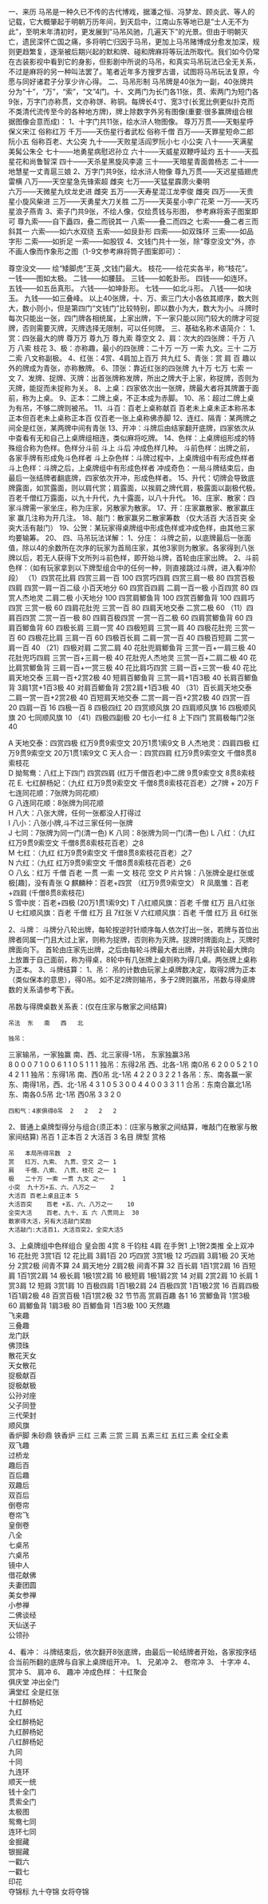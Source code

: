 一、来历
马吊是一种久已不传的古代博戏，据潘之恒、冯梦龙、顾炎武、等人的记载，它大概肇起于明朝万历年间，到天启中，江南山东等地已是”士人无不为此”，至明末年清初时，更发展到”马吊风驰，几遍天下”的光景。但由于明朝灭亡，遗民深怀亡国之痛，多将明亡归因于马吊，更加上马吊赌博成分愈发加深，规则更趋繁复，逐渐被后期兴起的默和牌、碰和牌麻将等玩法所取代。我们如今仍常在古装影视中看到它的身影，但影剧中所说的马吊，和真实马吊玩法已全无关系，不过是麻将的另一种叫法罢了。笔者近年多方搜罗古谱，试图将马吊玩法复原，今愿与同好诸君子分享少许心得。
二、马吊形制
马吊牌是40张为一副，40张牌共分为“十”，“万”，“索”，“文”4门。十、文两门为长门各11张，贯、索两门为短门各9张，万字门亦称贯，文亦称饼、称铜。每牌长4寸、宽3寸(长宽比例更似扑克而不类清代流传至今的各种地方牌)，牌上除数字外另有图像(重要:很多赢牌组合根据图像会意而成)：
1、十字门共11张，绘水浒人物图像。
尊万万贯——天魁星呼保义宋江        俗称红万
千万——天伤星行者武松			俗称千僧
百万——天罪星短命二郎阮小五		俗称百老、大公突
九十——天败星活阎罗阮小七          小公突
八十——天满星美髯公朱仝
七十——地勇星病慰迟孙立
六十——天威星双鞭呼延灼
五十——天孤星花和尚鲁智深
四十——天杀星黑旋风李逵
三十——天暗星青面兽杨志
二十——地慧星一丈青扈三娘
2、万字门共9张，绘水浒人物像
尊九万贯——天迟星插翅虎雷横
八万——天空星急先锋索超            雌突
七万——天猛星霹雳火秦明			
六万——天微星九纹龙史进			雌突
五万——天寿星混江龙李俊			雌突
四万——天贵星小旋风柴进
三万——天勇星大刀关胜
二万——天英星小李广花荣
一万——天巧星浪子燕青
3、索子门共9张，不绘人像，仅绘贯钱与形图， 参考麻将索子图案即可
尊九索——自下矗四，叠二而锐其一
八索——叠二而四之
七索——叠二者三而斜其一
六索——如六水双绕
五索——如艮卦形
四索——如双珠环
三索——如品字形
二索——如折足
一索——如股钗
4、文钱门共十一张，除“尊空没文”外，亦不画人像而作象形之图（1-9文参考麻将筒子图案即可）：

尊空没文—— 绘“矮脚虎”王英 ,文钱门最大。
枝花——绘花实各半，称“枝花”。
一钱——图如太极。
二钱——如腰鼓。
三钱——如乾卦形。
四钱——如连环。
五钱——如五岳真形。
六钱——如坤卦形。
七钱——如北斗形。
八钱——如块玉。
九钱——如三叠峰。
以上40张牌，十、万、索三门大小各依其顺序，数大则大，数小则小，但是第四门“文钱门”比较特别，即以数小为大，数大为小。斗牌时每次只能出一张，四门牌各相统属，上家出牌，下一家只能以同门较大的牌才可捉牌，否则需要灭牌，灭牌选择无限制，可以任何牌。
三、基础名称术语简介：
1、赏：四张最大的牌 尊万万 尊九万 尊九索 尊空文
2、肩：次大的四张牌：千万 八万 八索 枝花
3、极：亦称趣，最小的四张牌：二十万 一万 一索  九文。三十 二万 二索 八文称副极。
4、红张：4赏、4肩加上百万 共九红
5、青张：赏 肩 百 趣以外的牌成为青张，亦称散牌。 
6、顶张：靠近红张的四张牌 九十万  七万 七索 一文
7、发牌、捉牌、灭牌：出首张牌称发牌，所出之牌大于上家，称捉牌，否则为灭牌，能捉而未捉称为关。
8、上桌：四家依次出一张牌，牌最大者将其牌置于面前，称为上桌。
9、正本：二牌上桌，不正本成为赤脚。
10、吊：超过二牌上桌为有吊，不够二牌则被吊。
11、斗百：百老上桌称献百 百老未上桌未正本称吊本  正本但百老未上桌称正本百   仅百老一张上桌称佛赤脚
12、连红、隔青：某两牌之间全是红张，某两牌中间有青张
13、开冲：斗牌后由结家翻开底牌，四家依次从中查看有无和自己上桌牌组相连，类似麻将吃牌。
14、色样：上桌牌组形成的特殊组合称为色样。色样分斗前 斗上 斗后 冲成色样几种。
斗前色样：出牌之前，各家手牌有形成免斗色样者
斗上杂色样：斗牌过程中，上桌牌组中有形成色样者
斗上色样：斗牌之后，上桌牌组中有形成色样者
冲成奇色：一局斗牌结束后，由最后一张结牌者翻底牌，四家依次开冲，形成色样者。
15、升代：切牌会导致底牌露面，如赏露面，则以肩代赏；肩露面，以挨肩之牌代肩，极露面以副极代极。百老千僧红万露面，以九十升代，九十露面，以八十升代。
16、庄家、散家：四家斗牌需一家坐庄，称为庄家，另散家为散家。
17、开：庄家赢散家、散家赢庄家  赢几注称为开几注。
18、敲门：散家赢另二散家筹数  （仅大活百 大活百突 全突大活有敲门）
19、公贺：某玩家得桌牌组中形成色样或冲成色样，由其他三家均要输筹。
20、
四、马吊玩法详解：
1、分庄：
斗牌之前，以底牌最后一张面值，除以4的余数所在次序的玩家为首局庄家，其他3家则为散家。各家得到八张牌以后，若无人获得下文所列斗前色样，即开始斗牌，首轮由庄家出牌。
2、斗前色样：（如有玩家拿到以下牌型组合中的任何一种，则直接跳过斗牌，进入看冲阶段）
（1）四赏花比肩 四赏三肩一百		100
四赏巧四肩 四赏三肩一极		80
四赏百极四肩 四赏一肩一百二级	小百天地分	60
四赏百四肩  二肩一百一极		小百四赏		80
四赏人杰地灵  二肩二极  		小天地分		100
四赏肩鲫鱼背				100
四赏百鲫鱼背				100
四肩巧四赏	三赏一极		60
四肩花肚兜    三赏一百		80
四肩天地交泰  二赏二极		60
（11）四肩百四赏   二赏一百一极	80
四肩百极四赏  一赏一百二极	60
四肩赏鲫鱼背   			60
四肩百鲫鱼背				60
四极长肩      三肩一赏		40
四极短肩 		三赏一肩		40
四极花肚兜	三赏一百		60
四极花比肩 	三肩一百		60
四极百长肩	二肩一赏一百		40
四极百短肩	二赏一肩一百		40
（21）四极对肩		二赏二肩			40
花肚兜肩鲫鱼背	三赏一百+一肩三极		40
花肚兜巧四肩		三赏一百+三肩一极		40
花肚兜人杰地灵	三赏一百+二肩二极		40
花比肩赏鲫鱼背	三肩一百+一赏三极		40
花比肩巧四赏		三肩一百+三赏一极		40
花比肩天地交泰	三肩一百+2赏2极		40
短肩百鲫鱼背		三赏一肩+1百3极		40
长肩百鲫鱼背		3肩1赏+1百3极		40
对肩百鲫鱼背		2赏2肩+1百3极		40
（31）百长肩天地交泰	二肩一赏一百+2赏2极	40
百短肩天地交泰	二赏一肩一百+2赏2极	40
四赏一百		20
四肩一百		16
四极一百		8
四极四红			20
四赏顺风旗		20
四肩顺风旗		16
四极顺风旗		20
七同顺风旗		10
（41）四极四副极		20
七小一红						8
上下四门	赏肩极每门2张		40

A 天地交泰：四赏四极 红万9贯9索空文 20万1贯1索9文 
B 人杰地灵：四肩四极 红万9贯9索空文 20万1贯1索9文 
C 天人合一：四赏四肩 红万9贯9索空文 千僧8贯8索枝花        
D  拗鸳鸯：八红上下四门 四赏四肩 (红万千僧百老)中二牌  9贯9索空文 8贯8索枝花
E.  七红醉杨妃：（九红 红万9贯9索空文 千僧8贯8索枝花百老）之7牌 + 20万
F 七连同花顺：7张牌为同花顺）      
G 八连同花顺：8张牌为同花顺    
H 八大：八张大牌，任何一张都没人打得过    
I  八小：八张小牌,斗不过三家任何一张牌        
J  七同：7张牌为同一门(清一色)
K  八同：8张牌为同一门(清一色)
L  八红：（九红 红万9贯9索空文 千僧8贯8索枝花百老）之8      
M  七红：（九红 红万9贯9索空文 千僧8贯8索枝花百老）之7       
N  六红：（九红 红万9贯9索空文 千僧8贯8索枝花百老）之6  
O  八幺：红万 千僧 百老 一贯 一索 一文 枝花 空文 
P 片片锦：八张牌全是红张或极[趣]，没有青张
Q 麒麟种：百老+四赏 （红万9贯9索空文）
R 凤凰雏：百老+四肩  (千僧8贯8索枝花)   
S 雪中炭：百老+四极   (20万1贯1索9文)
T 八红顺风旗：百老 千僧 红万 且八红张 
U 七红顺风旗：百老 千僧 红万  且 7红张 
V 六红顺风旗：百老 千僧 红万  且 6红张

2、斗牌：
斗牌分八轮出牌，每轮按逆时针顺序每人依次打出一张，若牌与首位出牌者同属一门且大过上家，则称为捉牌，否则称为灭牌。捉牌时牌面向上，灭牌时牌面向下。 首轮由庄家先出牌，之后由每轮斗牌最大者出牌，并将该轮最大牌向上放置于自己面前，称为得桌，8轮中有几张牌上桌则称为得几桌。两张牌上桌称为正本。
3、斗牌结算：
1、吊：
	吊的计数由玩家上桌牌数决定，取得2牌为正本（类似保本的意思），得0吊。如不足2牌则输吊，多于2牌则赢吊，吊数与得桌牌数的关系请参考下表。

吊数与得牌桌数关系表：(仅在庄家与散家之间结算)
					
	吊法	东	南	西	北
					
	独吊：
三家输吊，一家独赢
南、西、北三家得-1吊，
东家独赢3吊	
		8	0	0	0
		7	1	0	0
		6	1	1	0
		5	1	1	1
	独吊：东得2吊 西、北各-1吊 南0吊
	6	2	0	0
		5	2	1	0
		4	2	1	1
	独吊：东得1吊 南、西0吊 北-1吊	4	2	2	0
		3	2	2	1
	各吊：东、南各赢一家 东、南得1吊，西、北-1吊	4	3	1	0
		5	3	0	0
		4	4	0	0
		3	3	1	1
	合吊：东南合赢北1吊 东、南各0.5吊 北-1吊 西0吊	3	3	2	0
					
	四和气：4家俱得0吊	2	2	2	2

2、普通上桌牌型得分与组合(须正本)：(庄家与散家之间结算，唯敲门在散家与散家间结算)
吊百 1  正本百 2  大活百  3
名目	牌型	赏格
			
	吊	本局所得吊数	2
	赏	红万、九索、 九贯、空文 之一	1
	肩	千僧、八索、 八贯、枝花 之一	1
	极	二十万 一索 一贯 九文 之一 	1
	小突	九十万+五、六、八万之一	2
	大活百	百老上桌且正本	5
	大活百突	百老 +五、六、八万之一	10
	全突大活	百老、九十、五 六 八贯同上	30
	散家得大活，另有大活敲门奖励
	大活敲门:大活百1，大活百突2，全突大活5
3、上桌牌组中色样组合
皇会图	4赏		8
千钧柱	4肩	在手贺1 上1贺2类推 全上双冲	16
花肚兜	3赏1百		12
花比肩	3肩1百		20
巧四赏	3赏1极		12
巧四肩	3肩1极		20
天地分	2赏2极	间青不算	24
肩天地分	2肩2极	间青不算	32
百长肩	1百1赏2肩		16
百短肩	1百1赏2肩		14
极长肩	1极1赏2肩		16
极短肩	1极1肩2赏		14
对肩	2赏2肩		10
长肩	1赏3肩		12
短肩	3赏1肩		10
百极四肩	1百1极2肩		24
百极四赏	1百1极2赏		16
百肩四极	1百1肩2极		48
百赏百极	1百1赏2极		32
节节高	赏肩百趣 各1		16
赏鲫鱼背	1赏3极		60
肩鲫鱼背	1肩3极		80
百鲫鱼背	1百3极		100
天然趣			
飞来趣			
三叠趣			
龙门跃			
佛顶珠			
散花天女			
天女散花			
捉极献百			
捉极献极			
公孙对座			
父子同登			
三代荣封			
顺风旗			
香炉脚		朱砂鼎 铁香炉 三红 三素 三赏 三肩 五素三红 五红三素 全红全素	
双飞趣			
过桥龙			
趣后百			
百后趣			
双趣后			
双百后			
倒卷帘			
卷帘飞			
皇倒卷			
八全			
七桌吊			
六桌吊			
镜中人			
借花献佛			
夫妻团圆			
美女参禅			
小参禅			
二佛谈经			
天仙送子			
公领孙			

4、看冲：
斗牌结束后，依次翻开8张底牌，由最后一轮结牌者开始，各家按序结合当前所翻的底牌与自家上桌牌组开冲。
1、	兄弟冲
2、	卷帘冲
3、	十字冲
4、	赏冲
5、	肩冲
6、	趣冲
冲成色样：
十红聚会			
俱庆堂		冲出全门	
满堂红		全是红张	
十红醉杨妃			
九红			
全红醉杨妃			
九红醉杨妃			
八红醉杨妃			
九同			
十同			
九连环			
顺天一统			
钱十全门			
贯索全门			
太极图			
鸳鸯七同			
连环七同			
金掘藏			
银掘藏			
一戳六			
一戳七			
印花			
夺锦标		九十夺锦 女将夺锦	

